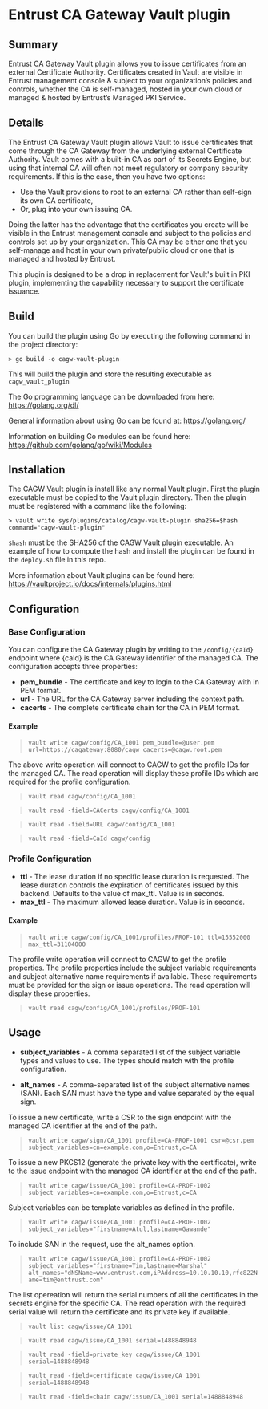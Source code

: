 # Entrust CA Gateway Vault plugin

## Summary

Entrust CA Gateway Vault plugin allows you to issue certificates from an external Certificate Authority. Certificates created in Vault are visible in Entrust management console & subject to your organization’s policies and controls, whether the CA is self-managed, hosted in your own cloud or managed & hosted by Entrust’s Managed PKI Service.

## Details

The Entrust CA Gateway Vault plugin allows Vault to issue certificates that come through the CA Gateway from the underlying external Certificate Authority. Vault comes with a built-in CA as part of its Secrets Engine, but using that internal CA will often not meet regulatory or company security requirements. If this is the case, then you have two options:
* Use the Vault provisions to root to an external CA rather than self-sign its own CA certificate,
* Or, plug into your own issuing CA.

Doing the latter has the advantage that the certificates you create will be visible in the Entrust management console and subject to the policies and controls set up by your organization. This CA may be either one that you self-manage and host in your own private/public cloud or one that is managed and hosted by Entrust.

This plugin is designed to be a drop in replacement for Vault's built in PKI plugin, implementing the capability necessary to support the certificate issuance.


## Build

You can build the plugin using Go by executing the following command in the project directory:

```
> go build -o cagw-vault-plugin
```

This will build the plugin and store the resulting executable as `cagw_vault_plugin`

The Go programming language can be downloaded from here: https://golang.org/dl/

General information about using Go can be found at: https://golang.org/

Information on building Go modules can be found here: https://github.com/golang/go/wiki/Modules

## Installation

The CAGW Vault plugin is install like any normal Vault plugin. First the plugin executable must be copied to the Vault 
plugin directory. Then the plugin must be registered with a command like the following:

```
> vault write sys/plugins/catalog/cagw-vault-plugin sha256=$hash command="cagw-vault-plugin"
```

`$hash` must be the SHA256 of the CAGW Vault plugin executable. An example of how to compute the hash and install the 
plugin can be found in the `deploy.sh` file in this repo.

More information about Vault plugins can be found here: https://vaultproject.io/docs/internals/plugins.html

## Configuration

### Base Configuration

You can configure the CA Gateway plugin by writing to the `/config/{caId}` endpoint where {caId} is the CA Gateway identifier of the managed CA. The configuration accepts three properties:
* **pem_bundle** - The certificate and key to login to the CA Gateway with in PEM format.
* **url** - The URL for the CA Gateway server including the context path.
* **cacerts** - The complete certificate chain for the CA in PEM format.

#### Example
>`vault write cagw/config/CA_1001 pem_bundle=@user.pem url=https://cagateway:8080/cagw cacerts=@cagw.root.pem`

The above write operation will connect to CAGW to get the profile IDs for the managed CA. The read operation will display these profile IDs which are required for the profile configuration.

>`vault read cagw/config/CA_1001`

>`vault read -field=CACerts cagw/config/CA_1001`

>`vault read -field=URL cagw/config/CA_1001`

>`vault read -field=CaId cagw/config`

### Profile Configuration

* **ttl** - The lease duration if no specific lease duration is requested. The lease duration controls the expiration of certificates issued by this backend. Defaults to the value of max_ttl.  Value is in seconds.
* **max_ttl** - The maximum allowed lease duration. Value is in seconds.

#### Example

>`vault write cagw/config/CA_1001/profiles/PROF-101 ttl=15552000 max_ttl=31104000`

The profile write operation will connect to CAGW to get the profile properties. The profile properties include the subject variable requirements and subject alternative name requirements if available. These requirements must be provided for the sign or issue operations. The read operation will display these properties.

>`vault read cagw/config/CA_1001/profiles/PROF-101`

## Usage

* **subject_variables** - A comma separated list of the subject variable types and values to use. The types should match with the profile configuration.

* **alt_names** - A comma-separated list of the subject alternative names (SAN). Each SAN must have the type and value separated by the equal sign.

To issue a new certificate, write a CSR to the sign endpoint with the managed CA identifier at the end of the path.

>`vault write cagw/sign/CA_1001 profile=CA-PROF-1001 csr=@csr.pem subject_variables=cn=example.com,o=Entrust,c=CA`

To issue a new PKCS12 (generate the private key with the certificate), write to the issue endpoint with the managed CA identifier at the end of the path.

>`vault write cagw/issue/CA_1001 profile=CA-PROF-1002 subject_variables=cn=example.com,o=Entrust,c=CA`

Subject variables can be template variables as defined in the profile.

>`vault write cagw/issue/CA_1001 profile=CA-PROF-1002 subject_variables="firstname=Atul,lastname=Gawande"`

To include SAN in the request, use the alt_names option.

>`vault write cagw/issue/CA_1001 profile=CA-PROF-1002 subject_variables="firstname=Tim,lastname=Marshal" alt_names="dNSName=www.entrust.com,iPAddress=10.10.10.10,rfc822Name=tim@enttrust.com"`

The list opereation will return the serial numbers of all the certificates in the secrets engine for the specific CA. The read operation with the required serial value will return the certificate and its private key if available.

>`vault list cagw/issue/CA_1001`

>`vault read cagw/issue/CA_1001 serial=1488848948`

>`vault read -field=private_key cagw/issue/CA_1001 serial=1488848948`

>`vault read -field=certificate cagw/issue/CA_1001 serial=1488848948` 

>`vault read -field=chain cagw/issue/CA_1001 serial=1488848948`
